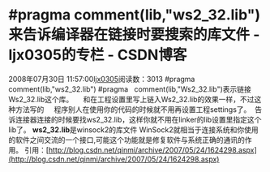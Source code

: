 # #pragma comment(lib,"ws2_32.lib")来告诉编译器在链接时要搜索的库文件 - ljx0305的专栏 - CSDN博客
2008年07月30日 11:57:00[ljx0305](https://me.csdn.net/ljx0305)阅读数：3013
#pragma comment(lib,"ws2_32.lib")
#pragma   comment(lib,"Ws2_32.lib")表示链接Ws2_32.lib这个库。   
  和在工程设置里写上链入Ws2_32.lib的效果一样，不过这种方法写的   
  程序别人在使用你的代码的时候就不用再设置工程settings了。
 告诉连接器连接的时候要找ws2_32.lib，这样你就不用在linker的lib设置里指定这个lib了。
**ws2_32.lib**是winsock2的库文件
WinSock2就相当于连接系统和你使用的软件之间交流的一个接口,可能这个功能就是修复软件与系统正确的通讯的作用。
引用：[http://blog.csdn.net/qinmi/archive/2007/05/24/1624298.aspx](http://blog.csdn.net/qinmi/archive/2007/05/24/1624298.aspx)
